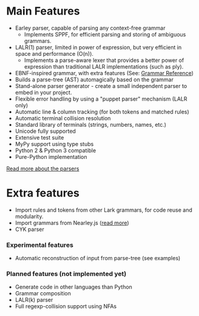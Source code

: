 # Main Features
 - Earley parser, capable of parsing any context-free grammar
   - Implements SPPF, for efficient parsing and storing of ambiguous grammars.
 - LALR(1) parser, limited in power of expression, but very efficient in space and performance (O(n)).
   - Implements a parse-aware lexer that provides a better power of expression than traditional LALR implementations (such as ply).
 - EBNF-inspired grammar, with extra features (See: [Grammar Reference](grammar.md))
 - Builds a parse-tree (AST) automagically based on the grammar
 - Stand-alone parser generator - create a small independent parser to embed in your project.
 - Flexible error handling by using a "puppet parser" mechanism (LALR only)
 - Automatic line & column tracking (for both tokens and matched rules)
 - Automatic terminal collision resolution
 - Standard library of terminals (strings, numbers, names, etc.)
 - Unicode fully supported
 - Extensive test suite
 - MyPy support using type stubs
 - Python 2 & Python 3 compatible
 - Pure-Python implementation

[Read more about the parsers](parsers.md)

# Extra features

  - Import rules and tokens from other Lark grammars, for code reuse and modularity.
  - Import grammars from Nearley.js ([read more](/docs/nearley.md))
  - CYK parser

### Experimental features
  - Automatic reconstruction of input from parse-tree (see examples)

### Planned features (not implemented yet)
 - Generate code in other languages than Python
 - Grammar composition
 - LALR(k) parser
 - Full regexp-collision support using NFAs
